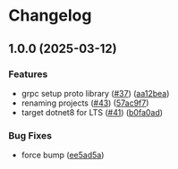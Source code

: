 # Changelog

## 1.0.0 (2025-03-12)


### Features

* grpc setup proto library ([#37](https://github.com/pataruco/singularity-tag-test/issues/37)) ([aa12bea](https://github.com/pataruco/singularity-tag-test/commit/aa12bea8d6a7864a00088e5eb5b01dc7b5cc8033))
* renaming projects ([#43](https://github.com/pataruco/singularity-tag-test/issues/43)) ([57ac9f7](https://github.com/pataruco/singularity-tag-test/commit/57ac9f7ac82a0ea3a184978ba423a07aa0d29cc3))
* target dotnet8 for LTS ([#41](https://github.com/pataruco/singularity-tag-test/issues/41)) ([b0fa0ad](https://github.com/pataruco/singularity-tag-test/commit/b0fa0ad05ace1ea15778deb2ec45572859b3aee4))


### Bug Fixes

* force bump ([ee5ad5a](https://github.com/pataruco/singularity-tag-test/commit/ee5ad5ad11d8777bf4fc88a16310a9dbd9ba2f99))
